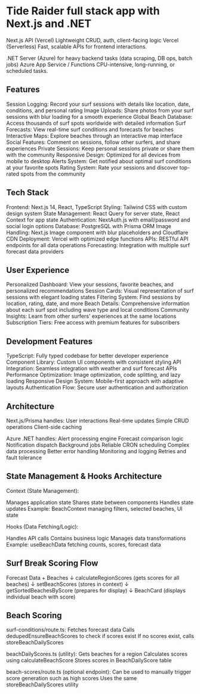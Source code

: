 # Tide Raider full stack app with Next.js and .NET

Next.js API (Vercel) Lightweight CRUD, auth, client-facing logic Vercel (Serverless) Fast, scalable APIs for frontend interactions.

.NET Server (Azure) for heavy backend tasks (data scraping, DB ops, batch jobs) Azure App Service / Functions CPU-intensive, long-running, or scheduled tasks.

## Features

Session Logging: Record your surf sessions with details like location, date, conditions, and personal rating
Image Uploads: Share photos from your surf sessions with blur loading for a smooth experience
Global Beach Database: Access thousands of surf spots worldwide with detailed information
Surf Forecasts: View real-time surf conditions and forecasts for beaches
Interactive Maps: Explore beaches through an interactive map interface
Social Features: Comment on sessions, follow other surfers, and share experiences
Private Sessions: Keep personal sessions private or share them with the community
Responsive Design: Optimized for all devices from mobile to desktop
Alerts System: Get notified about optimal surf conditions at your favorite spots
Rating System: Rate your sessions and discover top-rated spots from the community

## Tech Stack

Frontend: Next.js 14, React, TypeScript
Styling: Tailwind CSS with custom design system
State Management: React Query for server state, React Context for app state
Authentication: NextAuth.js with email/password and social login options
Database: PostgreSQL with Prisma ORM
Image Handling: Next.js Image component with blur placeholders and Cloudflare CDN
Deployment: Vercel with optimized edge functions
APIs: RESTful API endpoints for all data operations
Forecasting: Integration with multiple surf forecast data providers

## User Experience

Personalized Dashboard: View your sessions, favorite beaches, and personalized recommendations
Session Cards: Visual representation of surf sessions with elegant loading states
Filtering System: Find sessions by location, rating, date, and more
Beach Details: Comprehensive information about each surf spot including wave type and local conditions
Community Insights: Learn from other surfers' experiences at the same locations
Subscription Tiers: Free access with premium features for subscribers

## Development Features

TypeScript: Fully typed codebase for better developer experience
Component Library: Custom UI components with consistent styling
API Integration: Seamless integration with weather and surf forecast APIs
Performance Optimization: Image optimization, code splitting, and lazy loading
Responsive Design System: Mobile-first approach with adaptive layouts
Authentication Flow: Secure user authentication and authorization

## Architecture

Next.js/Prisma handles:
User interactions
Real-time updates
Simple CRUD operations
Client-side caching

Azure .NET handles:
Alert processing engine
Forecast comparison logic
Notification dispatch
Background jobs
Reliable CRON scheduling
Complex data processing
Better error handling
Monitoring and logging
Retries and fault tolerance

## State Management & Hooks Architecture

Context (State Management):

Manages application state
Shares state between components
Handles state updates
Example: BeachContext managing filters, selected beaches, UI state

Hooks (Data Fetching/Logic):

Handles API calls
Contains business logic
Manages data transformations
Example: useBeachData fetching counts, scores, forecast data

## Surf Break Scoring Flow

Forecast Data + Beaches
↓
calculateRegionScores (gets scores for all beaches)
↓
setBeachScores (stores in context)
↓
getSortedBeachesByScore (prepares for display)
↓
BeachCard (displays individual beach with score)

## Beach Scoring

surf-conditions/route.ts:
Fetches forecast data
Calls dedupedEnsureBeachScores to check if scores exist
If no scores exist, calls storeBeachDailyScores

beachDailyScores.ts (utility):
Gets beaches for a region
Calculates scores using calculateBeachScore
Stores scores in BeachDailyScore table

beach-scores/route.ts (optional endpoint):
Can be used to manually trigger score generation such as high scores
Uses the same storeBeachDailyScores utility
